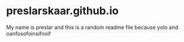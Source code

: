 preslarskaar.github.io
======================
My name is preslar and this is a random readme file because yolo and oanfosofoinsifnoif
